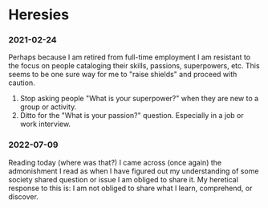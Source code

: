 # Heresies

### 2021-02-24

Perhaps because I am retired from full-time employment I am resistant to the focus on people cataloging their skills, passions, superpowers, etc. This seems to be one sure way for me to "raise shields" and proceed with caution.

1. Stop asking people "What is your superpower?" when they are new to a group or activity.  
2. Ditto for the "What is your passion?" question. Especially in a job or work interview.  

### 2022-07-09
Reading today (where was that?) I came across (once again) the admonishment I read as when I have figured out my understanding of some society shared question or issue I am obliged to share it. My heretical response to this is: I am not obliged to share what I learn, comprehend, or discover.
